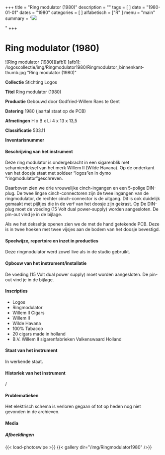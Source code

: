 ﻿+++
title = "Ring modulator (1980)"
description = ""
tags = [
]
date = "1980-01-01"
dates = "1980"
categories = [
]
alfabetisch = ["R"
]
menu = "main"
summary = "<a href='/logoscollectie/1980/ringmodulator1980'><img src='/logoscollectie/img/Ringmodulator1980/Ringmodulator_binnenkant-thumb.jpg'></a><p></p>"
+++

# Ring modulator (1980)
![Ring modulator (1980)][afb1]
[afb1]: /logoscollectie/img/Ringmodulator1980/Ringmodulator_binnenkant-thumb.jpg "Ring modulator (1980)"

**Collectie**
Stichting Logos

**Titel**
Ring modulator (1980)

**Productie**
Gebouwd door Godfried-Willem Raes te Gent

**Datering**
1980 (jaartal staat op de PCB)

**Afmetingen**
H x B x L: 4 x 13 x 13,5

**Classificatie**
533.11

**Inventarisnummer**


#### Beschrijving van het instrument
Deze ring modulator is ondergebracht in een sigarenblik met scharnierdeksel van het merk Willem II (Wilde Havana). Op de onderkant van het doosje staat met soldeer “logos”en in dymo “ringmodulator”geschreven.

Daarboven zien we drie vrouwelijke cinch-ingangen en een 5-polige DIN-plug. De twee lingse cinch-connectoren zijn de twee ingangen van de ringmodulator, de rechter cinch-connector is de uitgang. Dit is ook duidelijk gemaakt met pijltjes die in de verf van het doosje zijn gekrast. Op De DIN-plug moet de voeding (15 Volt dual power-supply) worden aangesloten. De pin-out vind je in de bijlage.

Als we het dekseltje openen zien we de met de hand getekende PCB. Deze is in twee hoeken met twee vijsjes aan de bodem van het doosje bevestigd. 


#### Speelwijze, repertoire en inzet in producties
Deze ringmodulator werd zowel live als in de studio gebruikt.

#### Opbouw van het instrument/installatie
De voeding (15 Volt dual power supply) moet worden aangesloten. De pin-out vind je in de bijlage. 

#### Inscripties
- Logos 
- Ringmodulator
- Willem II Cigars
- Willem II
- Wilde Havana
- 100% Tabacco
- 20 cigars made in holland
- B.V.  Willem II sigarenfabrieken Valkenswaard Holland

#### Staat van het instrument
In werkende staat.

#### Historiek van het instrument
/

#### Problematieken
Het elektrisch schema is verloren gegaan of tot op heden nog niet gevonden in de archieven.

#### Media
##### Afbeeldingen
{{< load-photoswipe >}}
{{< gallery dir="/img/Ringmodulator1980" />}}
